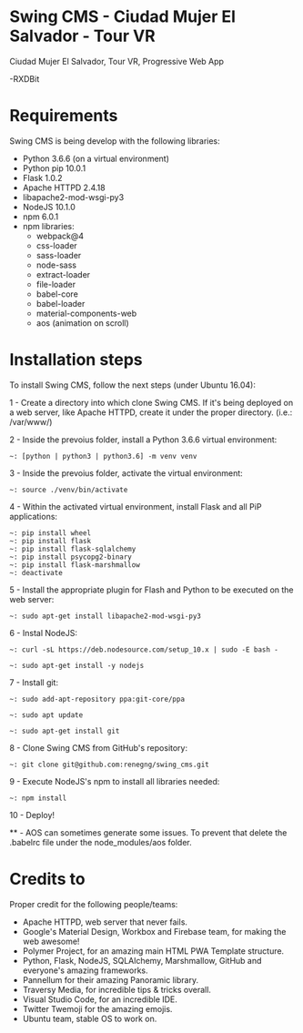 # Swing CMS - Ciudad Mujer El Salvador - Tour VR
Ciudad Mujer El Salvador, Tour VR, Progressive Web App

-RXDBit

# Requirements

Swing CMS is being develop with the following libraries:
- Python 3.6.6 (on a virtual environment)
- Python pip 10.0.1
- Flask 1.0.2
- Apache HTTPD 2.4.18
- libapache2-mod-wsgi-py3
- NodeJS 10.1.0
- npm 6.0.1
- npm libraries:
    - webpack@4
    - css-loader
    - sass-loader
    - node-sass
    - extract-loader
    - file-loader
    - babel-core 
    - babel-loader
    - material-components-web
    - aos (animation on scroll)


# Installation steps

To install Swing CMS, follow the next steps (under Ubuntu 16.04):

1 - Create a directory into which clone Swing CMS. If it's being deployed on a web server, like Apache HTTPD, create it under the proper directory. (i.e.: /var/www/)

2 - Inside the prevoius folder, install a Python 3.6.6 virtual environment:

    ~: [python | python3 | python3.6] -m venv venv

3 - Inside the prevoius folder, activate the virtual environment:

    ~: source ./venv/bin/activate

4 - Within the activated virtual environment, install Flask and all PiP applications:

    ~: pip install wheel
    ~: pip install flask
    ~: pip install flask-sqlalchemy
    ~: pip install psycopg2-binary
    ~: pip install flask-marshmallow
    ~: deactivate

5 - Install the appropriate plugin for Flash and Python to be executed on the web server:

    ~: sudo apt-get install libapache2-mod-wsgi-py3

6 - Instal NodeJS:

    ~: curl -sL https://deb.nodesource.com/setup_10.x | sudo -E bash -

    ~: sudo apt-get install -y nodejs

7 - Install git:

    ~: sudo add-apt-repository ppa:git-core/ppa

    ~: sudo apt update

    ~: sudo apt-get install git

8 - Clone Swing CMS from GitHub's repository:

    ~: git clone git@github.com:renegng/swing_cms.git

9 - Execute NodeJS's npm to install all libraries needed:

    ~: npm install

10 - Deploy!

** - AOS can sometimes generate some issues. To prevent that delete the .babelrc file under the node_modules/aos folder.


# Credits to

Proper credit for the following people/teams:
- Apache HTTPD, web server that never fails.
- Google's Material Design, Workbox and Firebase team, for making the web awesome!
- Polymer Project, for an amazing main HTML PWA Template structure.
- Python, Flask, NodeJS, SQLAlchemy, Marshmallow, GitHub and everyone's amazing frameworks.
- Pannellum for their amazing Panoramic library.
- Traversy Media, for incredible tips & tricks overall.
- Visual Studio Code, for an incredible IDE.
- Twitter Twemoji for the amazing emojis.
- Ubuntu team, stable OS to work on.
